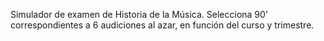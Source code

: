 Simulador de examen de Historia de la Música. Selecciona 90' correspondientes a 6 audiciones al azar, en función del curso y trimestre.
